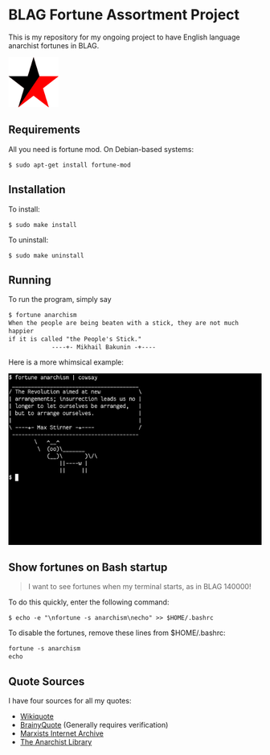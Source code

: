 BLAG Fortune Assortment Project
===============================
This is my repository for my ongoing project to have English language anarchist fortunes in BLAG.

![red and black star](rb-star.png)

Requirements
------------
All you need is fortune mod. On Debian-based systems:

    $ sudo apt-get install fortune-mod

Installation
------------
To install:

    $ sudo make install

To uninstall:

    $ sudo make uninstall

Running
-------
To run the program, simply say

    $ fortune anarchism
    When the people are being beaten with a stick, they are not much happier 
    if it is called "the People's Stick."
                ----+- Mikhail Bakunin -+----

Here is a more whimsical example:

![anarchist cow](cowsay.png)

Show fortunes on Bash startup
-----------------------------
> I want to see fortunes when my terminal starts, as in BLAG 140000!

To do this quickly, enter the following command:

    $ echo -e "\nfortune -s anarchism\necho" >> $HOME/.bashrc

To disable the fortunes, remove these lines from $HOME/.bashrc:

    fortune -s anarchism
    echo

Quote Sources
-------------
I have four sources for all my quotes:
- [Wikiquote](https://en.wikiquote.org)
- [BrainyQuote](https://www.brainyquote.com) (Generally requires verification)
- [Marxists Internet Archive](https://marxists.org)
- [The Anarchist Library](http://theanarchistlibrary.org)

